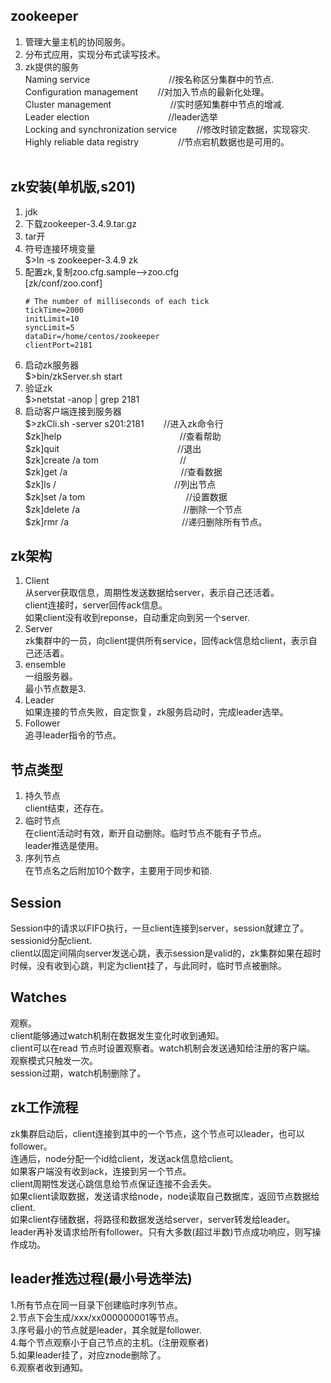 ## zookeeper  
1. 管理大量主机的协同服务。  
2. 分布式应用，实现分布式读写技术。  
3. zk提供的服务  
    Naming service                                //按名称区分集群中的节点.  
    Configuration management        //对加入节点的最新化处理。  
    Cluster management                        //实时感知集群中节点的增减.  
    Leader election                                //leader选举  
    Locking and synchronization service        //修改时锁定数据，实现容灾.  
    Highly reliable data registry                //节点宕机数据也是可用的。  
 

## zk安装(单机版,s201)  
1. jdk  
2. 下载zookeeper-3.4.9.tar.gz  
3. tar开  
4. 符号连接环境变量  
$>ln -s zookeeper-3.4.9 zk  
5. 配置zk,复制zoo.cfg.sample-->zoo.cfg  
[zk/conf/zoo.conf]  
    ```
    # The number of milliseconds of each tick
    tickTime=2000
    initLimit=10
    syncLimit=5
    dataDir=/home/centos/zookeeper
    clientPort=2181
    ```
6. 启动zk服务器  
$>bin/zkServer.sh start   
7. 验证zk  
$>netstat -anop | grep 2181  
8. 启动客户端连接到服务器  
$>zkCli.sh -server s201:2181        //进入zk命令行  
$zk]help                                                //查看帮助  
$zk]quit                                                //退出    
$zk]create /a tom                                       //  
$zk]get /a                                              //查看数据  
$zk]ls /                                                //列出节点  
$zk]set /a tom                                          //设置数据  
$zk]delete /a                                           //删除一个节点  
$zk]rmr /a                                              //递归删除所有节点。  

## zk架构  
1. Client  
从server获取信息，周期性发送数据给server，表示自己还活着。  
client连接时，server回传ack信息。  
如果client没有收到reponse，自动重定向到另一个server.   
2. Server  
zk集群中的一员，向client提供所有service，回传ack信息给client，表示自己还活着。  
3. ensemble  
一组服务器。  
最小节点数是3.  
4. Leader  
如果连接的节点失败，自定恢复，zk服务启动时，完成leader选举。  
5. Follower  
追寻leader指令的节点。  

## 节点类型  
1. 持久节点  
client结束，还存在。  
2. 临时节点  
在client活动时有效，断开自动删除。临时节点不能有子节点。  
leader推选是使用。  
3. 序列节点  
在节点名之后附加10个数字，主要用于同步和锁.  

## Session  
Session中的请求以FIFO执行，一旦client连接到server，session就建立了。sessionid分配client.  
client以固定间隔向server发送心跳，表示session是valid的，zk集群如果在超时时候，没有收到心跳，判定为client挂了，与此同时，临时节点被删除。  

## Watches  
观察。  
client能够通过watch机制在数据发生变化时收到通知。  
client可以在read 节点时设置观察者。watch机制会发送通知给注册的客户端。  
观察模式只触发一次。  
session过期，watch机制删除了。  

## zk工作流程  
zk集群启动后，client连接到其中的一个节点，这个节点可以leader，也可以follower。  
连通后，node分配一个id给client，发送ack信息给client。  
如果客户端没有收到ack，连接到另一个节点。  
client周期性发送心跳信息给节点保证连接不会丢失。  
如果client读取数据，发送请求给node，node读取自己数据库，返回节点数据给client.  
如果client存储数据，将路径和数据发送给server，server转发给leader。  
leader再补发请求给所有follower。只有大多数(超过半数)节点成功响应，则写操作成功。

## leader推选过程(最小号选举法)  
1.所有节点在同一目录下创建临时序列节点。  
2.节点下会生成/xxx/xx000000001等节点。  
3.序号最小的节点就是leader，其余就是follower.  
4.每个节点观察小于自己节点的主机。(注册观察者)  
5.如果leader挂了，对应znode删除了。  
6.观察者收到通知。  

